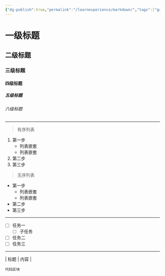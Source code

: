 ```yaml
---
{"dg-publish":true,"permalink":"/learnexperience/markdown/","tags":["gardenEntry"]}
---
```


# 一级标题

## 二级标题

### 三级标题

#### 四级标题

##### 五级标题

###### 六级标题

---

> 有序列表

1. 第一步
	- 列表嵌套
	- 列表嵌套
1. 第二步
2. 第三步

> 无序列表

- 第一步
	- 列表嵌套
	- 列表嵌套
- 第二步
- 第三步

---

- [ ] 任务一
	- [ ] 子任务
- [ ] 任务二
- [ ] 任务三

---
| 标题 | 内容 |

    代码区块
